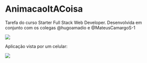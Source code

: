 # AnimacaoItACoisa
Tarefa do curso Starter Full Stack Web Developer. Desenvolvida em conjunto com os colegas @hugoamadio e @MateusCamargoS-1

<img src="Aula 21.03 - Animação/img/pc.gif">

Aplicação vista por um celular:

<img src="Aula 21.03 - Animação/img/celular.gif">
